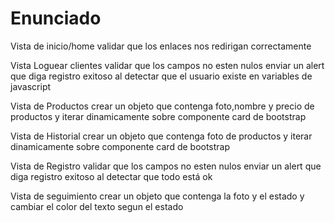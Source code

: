 ﻿# Enunciado
Vista de inicio/home
	validar que los enlaces nos redirigan correctamente

Vista Loguear clientes
	validar que los campos no esten nulos
	enviar un alert que diga registro exitoso al 
        detectar que el usuario existe en variables de
	javascript

Vista de Productos
	crear un objeto que contenga foto,nombre y 
	precio de productos y iterar dinamicamente
	sobre componente card de bootstrap

Vista de Historial
	crear un objeto que contenga foto de productos y iterar dinamicamente
	sobre componente card de bootstrap

Vista de Registro
	validar que los campos no esten nulos
	enviar un alert que diga registro exitoso al detectar
        que todo está ok

Vista de seguimiento
	crear un objeto que contenga la foto y el estado
	y cambiar el color del texto segun el estado
